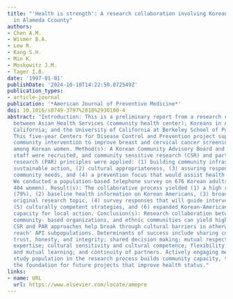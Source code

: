 ```yaml
---
title: "'Health is strength': A research collaboration involving Korean Americans
  in Alameda Ccounty"
authors:
- Chen A.M.
- Wismer B.A.
- Lew R.
- Kang S.H.
- Min K.
- Moskowitz J.M.
- Tager I.B.
date: '1997-01-01'
publishDate: '2024-10-10T14:22:50.072549Z'
publication_types:
- article-journal
publication: '*American Journal of Preventive Medicine*'
doi: 10.1016/s0749-3797%2818%2930100-4
abstract: "Introduction: This is a preliminary report from a research collaboration
  between Asian Health Services (community health center); Koreans in Alameda County,
  California; and the University of California at Berkeley School of Public Health.
  This five-year Centers for Disease Control and Prevention project supports a collaborative
  community intervention to improve breast and cervical cancer screening behavior
  among Korean women. Method(s): A Korean Community Advisory Board and KoreanAmerican
  staff were recruited, and community sensitive research (CSR) and participatory action
  research (PAR) principles were applied: (1) building community infrastructure for
  sustainable action, (2) cultural appropriateness, (3) assuring responsiveness to
  community needs, and (4) a prevention focus that would assist health care providers.
  We conducted a population-based telephone survey on 676 Korean adults (272 men and
  404 women). Result(s): The collaborative process yielded (1) a high response rate
  (79%), (2) baseline health information on Korean Americans, (3) broadening of the
  original research topic, (4) survey responses that will guide intervention design,
  (5) culturally competent strategies, and (6) expanded Korean-American Community
  capacity for local action. Conclusion(s): Research collaboration between universities,
  community- based organizations, and ethnic communities can yield high-quality research.
  CSR and PAR approaches help break through cultural barriers in otherwise 'hard to
  reach' API subpopulations. Determinants of success include sharing common goals;
  trust, honesty, and integrity; shared decision making; mutual respect of each partner's
  expertise; cultural sensitivity and cultural competence; flexibility, good communication,
  and mutual learning; and continuity of partners. Actively engaging members of the
  study population in the research process builds community capacity, thus laying
  the foundation for future projects that improve health status."
links:
- name: URL
  url: https://www.elsevier.com/locate/amepre
---
```

